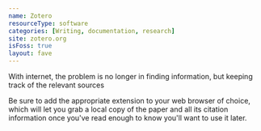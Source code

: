 ```yaml
---
name: Zotero
resourceType: software
categories: [Writing, documentation, research]
site: zotero.org
isFoss: true
layout: fave
---
```


With internet, the problem is no longer in finding information, but keeping track of the relevant sources

Be sure to add the appropriate extension to your web browser of choice, which will let you grab a local copy of the paper and all its citation information once you've read enough to know you'll want to use it later.